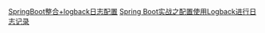 [SpringBoot整合+logback日志配置](https://blog.csdn.net/qq296398300/article/details/79036447?utm_medium=distribute.pc_relevant.none-task-blog-BlogCommendFromMachineLearnPai2-2.channel_param&depth_1-utm_source=distribute.pc_relevant.none-task-blog-BlogCommendFromMachineLearnPai2-2.channel_param)
[Spring Boot实战之配置使用Logback进行日志记录](https://blog.csdn.net/sun_t89/article/details/52130839?utm_medium=distribute.pc_relevant.none-task-blog-BlogCommendFromMachineLearnPai2-1.channel_param&depth_1-utm_source=distribute.pc_relevant.none-task-blog-BlogCommendFromMachineLearnPai2-1.channel_param)
[]()